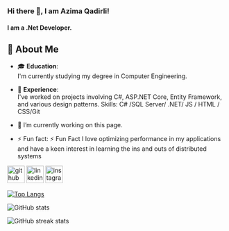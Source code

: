 ### Hi there 👋, I am Azima Qadirli!
#### I am a .Net Developer.
## 🚀 About Me

- 🎓 **Education**:  
  I'm currently studying my degree in Computer Engineering.

- 💼 **Experience**:  
  I've worked on projects involving C#, ASP.NET Core, Entity Framework, and various design patterns.
Skills: C# /SQL Server/ .NET/ JS / HTML / CSS/Git

- 🔭 I’m currently working on this page. 
- ⚡ Fun fact: ⚡ Fun Fact I love optimizing performance in my applications and have a keen interest in learning the ins and outs of distributed systems  


[<img src='https://cdn.jsdelivr.net/npm/simple-icons@3.0.1/icons/github.svg' alt='github' height='40'>](https://github.com/Azima-Qadirli)  [<img src='https://cdn.jsdelivr.net/npm/simple-icons@3.0.1/icons/linkedin.svg' alt='linkedin' height='40'>](https://www.linkedin.com/in/azima-qadirli/)  [<img src='https://cdn.jsdelivr.net/npm/simple-icons@3.0.1/icons/instagram.svg' alt='instagram' height='40'>](https://www.instagram.com/khadirli__azima/)  

[![Top Langs](https://github-readme-stats.vercel.app/api/top-langs/?username=Azima-Qadirli)](https://github.com/anuraghazra/github-readme-stats)

![GitHub stats](https://github-readme-stats.vercel.app/api?username=Azima-Qadirli&show_icons=true)  

![GitHub streak stats](https://streak-stats.demolab.com/?user=Azima-Qadirli)  

